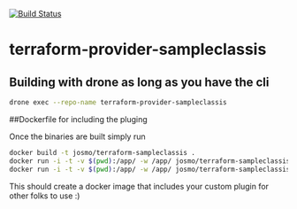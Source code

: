 [![Build Status](https://drone.seattleslow.com/api/badges/josmo/terraform-provider-sampleclassis/status.svg)](https://drone.seattleslow.com/classis/terraform-provider-classis)

# terraform-provider-sampleclassis

## Building with drone as long as you have the cli

```sh
drone exec --repo-name terraform-provider-sampleclassis
```

##Dockerfile for including the pluging

Once the binaries are built simply run 

```sh
docker build -t josmo/terraform-sampleclassis .
docker run -i -t -v $(pwd):/app/ -w /app/ josmo/terraform-sampleclassis init -plugin-dir=/usr/local/terraform-plugins 
docker run -i -t -v $(pwd):/app/ -w /app/ josmo/terraform-sampleclassis plan
```

This should create a docker image that includes your custom plugin for other folks to use :)

